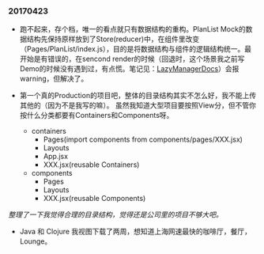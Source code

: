 ### 20170423 

* 跑不起来，存个档，唯一的看点就只有数据结构的重构。PlanList Mock的数据结构先保持原样放到了Store(reducer)中，在组件里改变（Pages/PlanList/index.js），目的是将数据结构与组件的逻辑结构统一。最开始是有错误的，在sencond render的时候（回退时，这个场景我之前写Demo的时候没有遇到过，有点慌。笔记见：[LazyManagerDocs][]）会报warning，但解决了。

* 第一个真的Production的项目吧，整体的目录结构其实不怎么好，我不能上传其他的（因为不是我写的嘛）。
虽然我知道大型项目要按照View分，但不管你按什么分类都要有Containers和Components呀。
    * containers
        * Pages(import components from components/pages/XXX.jsx)
        * Layouts
        * App.jsx
        * XXX.jsx(reusable Containers)
    * components
        * Pages
        * Layouts
        * XXX.jsx(reusable Components)

*整理了一下我觉得合理的目录结构，觉得还是公司里的项目不够大吧。*

* Java 和 Clojure 我视图下载了两周，想知道上海网速最快的咖啡厅，餐厅，Lounge。






[LazyManagerDocs]:https://github.com/AnnabellGhost/NoteAndDucument/blob/master/Note_20170403.md